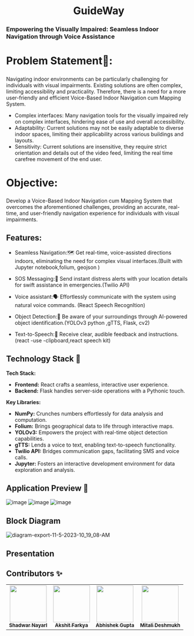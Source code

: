 <h1 align="center" id="title">GuideWay</h1>

### Empowering the Visually Impaired: Seamless Indoor Navigation through Voice Assistance




<h2 style="font-size: 2em;">Problem Statement📌:</h2>



Navigating indoor environments can be particularly challenging for individuals with visual
impairments. Existing solutions are often complex, limiting accessibility and practicality. Therefore,
there is a need for a more user-friendly and efficient Voice-Based Indoor Navigation cum Mapping
System.

* Complex interfaces:
Many navigation tools for the visually impaired rely on complex interfaces, hindering ease of use and overall accessibility.
* Adaptability:
Current solutions may not be easily adaptable to diverse indoor spaces, limiting their applicability across various buildings and layouts.
* Sensitivity:
Current solutions are insensitive, they require strict orientation and details out of the video feed, limiting the real time carefree movement of the end user.

<h2 style="font-size: 2em;">Objective:</h2>

Develop a Voice-Based Indoor Navigation cum Mapping System that overcomes the
aforementioned challenges, providing an accurate, real-time, and user-friendly navigation
experience for individuals with visual impairments.

## Features:

* Seamless Navigation:🗺️
Get real-time, voice-assisted directions indoors, eliminating the need for complex visual interfaces.(Built with Jupyter notebook,folium, geojson )
 

* SOS Messaging:📳
 Send instant distress alerts with your location details for swift assistance in emergencies.(Twilio API)


* Voice assistant:🗣️
 Effortlessly communicate with the system using natural voice commands. (React Speech RecognItion)

* Object Detection:👀 
Be aware of your surroundings through AI-powered object identification.(YOLOv3 python ,gTTS, Flask, cv2) 

* Text-to-Speech:📖
Receive clear, audible feedback and instructions.(react -use -clipboard,react speech kit)
 

## Technology Stack 🏁

 **Tech Stack:**

* **Frontend:** React crafts a seamless, interactive user experience.
* **Backend:** Flask handles server-side operations with a Pythonic touch.

**Key Libraries:**

* **NumPy:** Crunches numbers effortlessly for data analysis and computation.
* **Folium:** Brings geographical data to life through interactive maps.
* **YOLOv3:** Empowers the project with real-time object detection capabilities.
* **gTTS:** Lends a voice to text, enabling text-to-speech functionality.
* **Twilio API:** Bridges communication gaps, facilitating SMS and voice calls.
* **Jupyter:** Fosters an interactive development environment for data exploration and analysis.


## Application Preview 👀

![image]()
![image]()
![image]()

## Block Diagram
  ![diagram-export-11-5-2023-10_19_08-AM]()

## Presentation

## Contributors ✨

<!-- ALL-CONTRIBUTORS-LIST:START - Do not remove or modify this section -->
<!-- prettier-ignore-start -->
<!-- markdownlint-disable -->
<table>
  <tr>
    <td align="center"><a href="https://www.linkedin.com/in/shadwar-nayyar-492422226?utm_source=share&utm_campaign=share_via&utm_content=profile&utm_medium=android_app"><img src="https://avatars.githubusercontent.com/u/121336930?v=4" width="100px;" alt=""/><br /><sub><b>Shadwar Nayarl</b></sub></a><br /> </td>
    <td align="center"><a href="https://www.linkedin.com/in/akshit-farkya-825521224"><img src="https://avatars.githubusercontent.com/u/142992492?v=4" width="100px;" alt=""/><br /><sub><b>Akshit Farkya</b></sub></a><br /> </td>
    <td align="center"><a href="https://www.linkedin.com/in/abhishek-gupta-57568b228?utm_source=share&utm_campaign=share_via&utm_content=profile&utm_medium=android_app"><img src="https://avatars.githubusercontent.com/u/110448627?v=4" width="100px;" alt=""/><br /><sub><b>Abhishek Gupta</b></sub></a><br /> </td>
    <td align="center"><a href="https://www.linkedin.com/in/mitali-deshmukh-459457227/"><img src="https://avatars.githubusercontent.com/u/110903269?s=400&u=fe11a9f387a70ced40f9887239dccc49f9b78244&v=4" width="100px;" alt=""/><br /><sub><b>Mitali Deshmukh</b></sub></a><br /> </td>
  </tr>
</table>

<!-- markdownlint-enable -->
<!-- prettier-ignore-end -->
<!-- ALL-CONTRIBUTORS-LIST:END -


